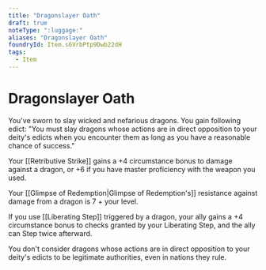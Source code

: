 ```yaml
---
title: "Dragonslayer Oath"
draft: true
noteType: ":luggage:"
aliases: "Dragonslayer Oath"
foundryId: Item.s6VrbPtp9Dwb22dH
tags:
  - Item
---
```


# Dragonslayer Oath

You've sworn to slay wicked and nefarious dragons. You gain following edict: "You must slay dragons whose actions are in direct opposition to your deity's edicts when you encounter them as long as you have a reasonable chance of success."

Your [[Retributive Strike]] gains a +4 circumstance bonus to damage against a dragon, or +6 if you have master proficiency with the weapon you used.

Your [[Glimpse of Redemption|Glimpse of Redemption's]] resistance against damage from a dragon is 7 + your level.

If you use [[Liberating Step]] triggered by a dragon, your ally gains a +4 circumstance bonus to checks granted by your Liberating Step, and the ally can Step twice afterward.

You don't consider dragons whose actions are in direct opposition to your deity's edicts to be legitimate authorities, even in nations they rule.
